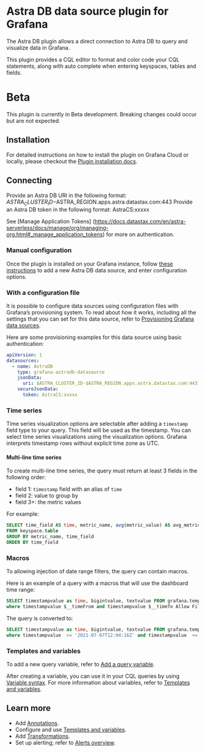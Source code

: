 # Astra DB data source plugin for Grafana

The Astra DB plugin allows a direct connection to Astra DB to query and visualize data in Grafana.

This plugin provides a CQL editor to format and color code your CQL statements, along with auto complete when entering keyspaces, tables and fields.

# Beta

This plugin is currently in Beta development. Breaking changes could occur but are not expected.

## Installation

For detailed instructions on how to install the plugin on Grafana Cloud or
locally, please checkout the [Plugin installation docs](https://grafana.com/docs/grafana/latest/plugins/installation/).

## Connecting

Provide an Astra DB URI in the following format: $ASTRA_CLUSTER_ID-$ASTRA_REGION.apps.astra.datastax.com:443
Provide an Astra DB token in the following format: AstraCS:xxxxx

See [Manage Application Tokens] (https://docs.datastax.com/en/astra-serverless/docs/manage/org/managing-org.html#_manage_application_tokens) for more on authentication.

### Manual configuration

Once the plugin is installed on your Grafana instance, follow [these
instructions](https://grafana.com/docs/grafana/latest/datasources/add-a-data-source/)
to add a new Astra DB data source, and enter configuration options.

### With a configuration file

It is possible to configure data sources using configuration files with
Grafana’s provisioning system. To read about how it works, including all the
settings that you can set for this data source, refer to [Provisioning Grafana
data sources](https://grafana.com/docs/grafana/latest/administration/provisioning/#data-sources).

Here are some provisioning examples for this data source using basic authentication:

```yaml
apiVersion: 1
datasources:
  - name: AstraDB
    type: grafana-astradb-datasource
    jsonData:
      uri: $ASTRA_CLUSTER_ID-$ASTRA_REGION.apps.astra.datastax.com:443
    secureJsonData:
      token: AstraCS:xxxxx
```

### Time series

Time series visualization options are selectable after adding a `timestamp`
field type to your query. This field will be used as the timestamp. You can
select time series visualizations using the visualization options. Grafana
interprets timestamp rows without explicit time zone as UTC.

#### Multi-line time series

To create multi-line time series, the query must return at least 3 fields in
the following order:

- field 1: `timestamp` field with an alias of `time`
- field 2: value to group by
- field 3+: the metric values

For example:

```sql
SELECT time_field AS time, metric_name, avg(metric_value) AS avg_metric_value
FROM keyspace.table
GROUP BY metric_name, time_field
ORDER BY time_field
```

### Macros

To allowing injection of date range filters, the query can contain macros.

Here is an example of a query with a macros that will use the dashboard time range:

```sql
SELECT timestampvalue as time, bigintvalue, textvalue FROM grafana.tempTable1
where timestampvalue $__timeFrom and timestampvalue $__timeTo Allow Filtering
```

The query is converted to:

```sql
SELECT timestampvalue as time, bigintvalue, textvalue FROM grafana.tempTable1
where timestampvalue  >= '2021-07-07T12:04:16Z' and timestampvalue  <= '2021-11-08T21:26:04Z' Allow Filtering
```

### Templates and variables

To add a new query variable, refer to [Add a query
variable](https://grafana.com/docs/grafana/latest/variables/variable-types/add-query-variable/).

After creating a variable, you can use it in your CQL queries by using
[Variable syntax](https://grafana.com/docs/grafana/latest/variables/syntax/).
For more information about variables, refer to [Templates and
variables](https://grafana.com/docs/grafana/latest/variables/).

## Learn more

- Add [Annotations](https://grafana.com/docs/grafana/latest/dashboards/annotations/).
- Configure and use [Templates and variables](https://grafana.com/docs/grafana/latest/variables/).
- Add [Transformations](https://grafana.com/docs/grafana/latest/panels/transformations/).
- Set up alerting; refer to [Alerts overview](https://grafana.com/docs/grafana/latest/alerting/).
